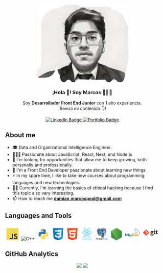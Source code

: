 <p align="center" width="500">
   <img align="center" width="300" src="https://raw.githubusercontent.com/marcosd59/marcosd59/main/img/Picture_2.png" />
   <h3 align="center">¡Hola 👋! Soy Marcos 👨🏻‍💻</h3>
</p>
<p align="center">Soy <strong>Desarrollador Front End Junior</strong> con 1 año experiencia.<br />¡Revisa mi contenido 👇!</p>
<!-- <p align="center">
   <a href="#" target="blank" style='margin-right:4px'>
    <img align="center" src="https://cdn.jsdelivr.net/npm/simple-icons@3.0.1/icons/twitch.svg" height="28px" width="28px" />
  </a>
   <a href="#" target="blank" style='margin-right:4px'>
    <img align="center" src="https://cdn.jsdelivr.net/npm/simple-icons@3.0.1/icons/youtube.svg"  height="28px" width="28px" />
  </a>
  <a href="#" target="blank">
    <img align="center" src="https://cdn.jsdelivr.net/npm/simple-icons@3.0.1/icons/instagram.svg"  height="28px" width="28px" />
  </a>
  <a href="#" target="blank">
    <img align="center" src="https://cdn.jsdelivr.net/npm/simple-icons@3.0.1/icons/twitter.svg"  height="28px" width="28px" />
  </a>
</p> -->

<div id="badges" align="center" text-decoration="none">
  <a href="https://www.linkedin.com/in/marcosd59/" target="_blank" text-decoration="none">
    <img src="https://img.shields.io/badge/LinkedIn-blue?logo=linkedin&logoColor=white&style=for-the-badge" alt="LinkedIn Badge"/>
  </a>
  <a href="https://drive.google.com/file/d/1gog7e9pk4HKerR0f6ho_36bfCpE2F7-z/view?usp=sharing" target="_blank" text-decoration="none">
    <img src="https://img.shields.io/badge/Portfolio-black?logo=vercel&logoColor=white&style=for-the-badge" alt="Portfolio Badge"/>
  </a>
</div>

## About me

- 🎓 Data and Organizational Intelligence Engineer.
- 👨🏻‍💻 Passionate about JavaScript, React, Next, and Node.js
- 🔭 I'm looking for opportunities that allow me to keep growing, both personally and professionally.
- 🌱 I'm a Front End Developer passionate about learning new things.
- ⚡ In my spare time, I like to take new courses about programming languages and new technologies.
- 👨‍🏫 Currently, I'm learning the basics of ethical hacking because I find this topic also very interesting.
- 📫 How to reach me **damian.marcospool@gmail.com**

## Languages and Tools

<div align="center">
  <img src="https://github.com/devicons/devicon/blob/master/icons/javascript/javascript-original.svg" title="JavaScript" alt="JavaScript" width="40"    height="40"/>&nbsp;
  <img src="https://upload.wikimedia.org/wikipedia/commons/thumb/1/18/ISO_C%2B%2B_Logo.svg/1822px-ISO_C%2B%2B_Logo.png" title="C++" alt="C++" width="35" height="40"/>&nbsp;
   <img src="https://github.com/devicons/devicon/blob/master/icons/python/python-original.svg" title="Python" alt="Python" width="40" height="40"/>&nbsp;
  <img src="https://github.com/devicons/devicon/blob/master/icons/css3/css3-original.svg"  title="CSS3" alt="CSS" width="40" height="40"/>&nbsp;
  <img src="https://github.com/devicons/devicon/blob/master/icons/html5/html5-original.svg" title="HTML5" alt="HTML" width="40" height="40"/>&nbsp;
  <img src="https://github.com/devicons/devicon/blob/master/icons/react/react-original-wordmark.svg" title="React" alt="React" width="40" height="40"/>&nbsp;
  <img src="https://github.com/devicons/devicon/blob/master/icons/postgresql/postgresql-original-wordmark.svg" title="PostgreSQL"  alt="PostgreSQL" width="40" height="40"/>&nbsp;
  <img src="https://github.com/devicons/devicon/blob/55609aa5bd817ff167afce0d965585c92040787a/icons/nodejs/nodejs-original.svg" title="NodeJS" alt="NodeJS" width="40" height="40"/>&nbsp;
<!--   <img src="https://github.com/devicons/devicon/blob/master/icons/fastapi/fastapi-original-wordmark.svg" title="FastApi" alt="FastApi" width="40" height="40"/>&nbsp; -->
  <img src="https://github.com/devicons/devicon/blob/master/icons/mysql/mysql-original-wordmark.svg" title="MySQL"  alt="MySQL" width="50" height="50"/>&nbsp;
<!--   <img src="https://github.com/devicons/devicon/blob/master/icons/mongodb/mongodb-original-wordmark.svg" title="MongoDB" **alt="MongoDB" width="40" height="40"/> -->
  <img src="https://github.com/devicons/devicon/blob/master/icons/git/git-original-wordmark.svg" title="Git" **alt="Git" width="50" height="50"/>
</div>

## GitHub Analytics

<p align="center" padding-bottom: "25px">
   <img height ="180em" src="https://github-readme-stats.vercel.app/api?username=marcosd59&show_icons=true&theme=default"/>
   <img height ="180em" src="https://github-readme-stats.vercel.app/api/top-langs/?username=marcosd59&layout=donut"/>
<!--    <img src="https://github-readme-stats.vercel.app/api/wakatime?username=marcosd59"/> -->
</p>


